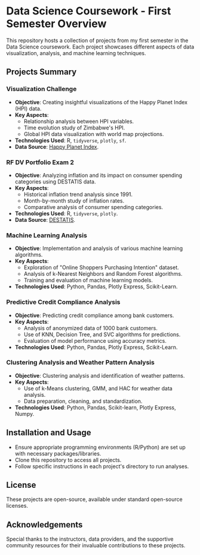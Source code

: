# Data Science Coursework - First Semester Overview

This repository hosts a collection of projects from my first semester in the Data Science coursework. Each project showcases different aspects of data visualization, analysis, and machine learning techniques.

## Projects Summary

### Visualization Challenge
- **Objective**: Creating insightful visualizations of the Happy Planet Index (HPI) data.
- **Key Aspects**:
  - Relationship analysis between HPI variables.
  - Time evolution study of Zimbabwe's HPI.
  - Global HPI data visualization with world map projections.
- **Technologies Used**: R, `tidyverse`, `plotly`, `sf`.
- **Data Source**: [Happy Planet Index](https://happyplanetindex.org).

### RF DV Portfolio Exam 2
- **Objective**: Analyzing inflation and its impact on consumer spending categories using DESTATIS data.
- **Key Aspects**:
  - Historical inflation trend analysis since 1991.
  - Month-by-month study of inflation rates.
  - Comparative analysis of consumer spending categories.
- **Technologies Used**: R, `tidyverse`, `plotly`.
- **Data Source**: [DESTATIS](https://www-genesis.destatis.de/genesis/online).

### Machine Learning Analysis
- **Objective**: Implementation and analysis of various machine learning algorithms.
- **Key Aspects**:
  - Exploration of "Online Shoppers Purchasing Intention" dataset.
  - Analysis of k-Nearest Neighbors and Random Forest algorithms.
  - Training and evaluation of machine learning models.
- **Technologies Used**: Python, Pandas, Plotly Express, Scikit-Learn.

### Predictive Credit Compliance Analysis
- **Objective**: Predicting credit compliance among bank customers.
- **Key Aspects**:
  - Analysis of anonymized data of 1000 bank customers.
  - Use of KNN, Decision Tree, and SVC algorithms for predictions.
  - Evaluation of model performance using accuracy metrics.
- **Technologies Used**: Python, Pandas, Plotly Express, Scikit-Learn.

### Clustering Analysis and Weather Pattern Analysis
- **Objective**: Clustering analysis and identification of weather patterns.
- **Key Aspects**:
  - Use of k-Means clustering, GMM, and HAC for weather data analysis.
  - Data preparation, cleaning, and standardization.
- **Technologies Used**: Python, Pandas, Scikit-learn, Plotly Express, Numpy.

## Installation and Usage

- Ensure appropriate programming environments (R/Python) are set up with necessary packages/libraries.
- Clone this repository to access all projects.
- Follow specific instructions in each project's directory to run analyses.

## License

These projects are open-source, available under standard open-source licenses.

## Acknowledgements

Special thanks to the instructors, data providers, and the supportive community resources for their invaluable contributions to these projects.
